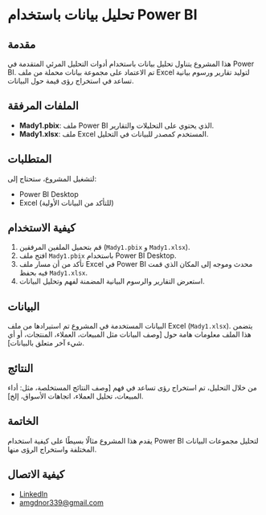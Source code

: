 # تحليل بيانات باستخدام Power BI

## مقدمة
هذا المشروع يتناول تحليل بيانات باستخدام أدوات التحليل المرئي المتقدمة في Power BI. تم الاعتماد على مجموعة بيانات محملة من ملف Excel لتوليد تقارير ورسوم بيانية تساعد في استخراج رؤى قيمة حول البيانات.

## الملفات المرفقة
- **Mady1.pbix**: ملف Power BI الذي يحتوي على التحليلات والتقارير.
- **Mady1.xlsx**: ملف Excel المستخدم كمصدر للبيانات في التحليل.

## المتطلبات
لتشغيل المشروع، ستحتاج إلى:
- Power BI Desktop
- Excel (للتأكد من البيانات الأولية)

## كيفية الاستخدام
1. قم بتحميل الملفين المرفقين (`Mady1.pbix` و `Mady1.xlsx`).
2. افتح ملف `Mady1.pbix` باستخدام Power BI Desktop.
3. تأكد من أن مسار ملف Excel في Power BI محدث وموجه إلى المكان الذي قمت فيه بحفظ `Mady1.xlsx`.
4. استعرض التقارير والرسوم البيانية المضمنة لفهم وتحليل البيانات.

## البيانات
البيانات المستخدمة في المشروع تم استيرادها من ملف Excel (`Mady1.xlsx`). يتضمن هذا الملف معلومات هامة حول [وصف البيانات مثل المبيعات، العملاء، المنتجات، أو أي شيء آخر متعلق بالبيانات].

## النتائج
من خلال التحليل، تم استخراج رؤى تساعد في فهم [وصف النتائج المستخلصة، مثل: أداء المبيعات، تحليل العملاء، اتجاهات الأسواق، إلخ].

## الخاتمة
يقدم هذا المشروع مثالًا بسيطًا على كيفية استخدام Power BI لتحليل مجموعات البيانات المختلفة واستخراج الرؤى منها.

## كيفية الاتصال
- [LinkedIn](https://www.linkedin.com/in/yourprofile)
- [amgdnor339@gmail.com](mailto:amgdnor339@gmail.com)
